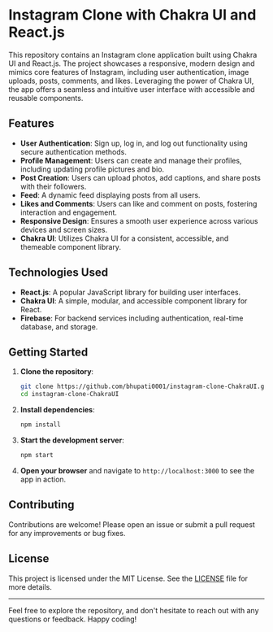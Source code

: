 # Instagram Clone with Chakra UI and React.js

This repository contains an Instagram clone application built using Chakra UI and React.js. The project showcases a responsive, modern design and mimics core features of Instagram, including user authentication, image uploads, posts, comments, and likes. Leveraging the power of Chakra UI, the app offers a seamless and intuitive user interface with accessible and reusable components.

## Features

- **User Authentication**: Sign up, log in, and log out functionality using secure authentication methods.
- **Profile Management**: Users can create and manage their profiles, including updating profile pictures and bio.
- **Post Creation**: Users can upload photos, add captions, and share posts with their followers.
- **Feed**: A dynamic feed displaying posts from all users.
- **Likes and Comments**: Users can like and comment on posts, fostering interaction and engagement.
- **Responsive Design**: Ensures a smooth user experience across various devices and screen sizes.
- **Chakra UI**: Utilizes Chakra UI for a consistent, accessible, and themeable component library.

## Technologies Used

- **React.js**: A popular JavaScript library for building user interfaces.
- **Chakra UI**: A simple, modular, and accessible component library for React.
- **Firebase**: For backend services including authentication, real-time database, and storage.

## Getting Started

1. **Clone the repository**:

   ```bash
   git clone https://github.com/bhupati0001/instagram-clone-ChakraUI.git
   cd instagram-clone-ChakraUI
   ```

2. **Install dependencies**:

   ```bash
   npm install
   ```

3. **Start the development server**:

   ```bash
   npm start
   ```

4. **Open your browser** and navigate to `http://localhost:3000` to see the app in action.

## Contributing

Contributions are welcome! Please open an issue or submit a pull request for any improvements or bug fixes.

## License

This project is licensed under the MIT License. See the [LICENSE](LICENSE) file for more details.

---

Feel free to explore the repository, and don't hesitate to reach out with any questions or feedback. Happy coding!
